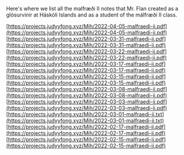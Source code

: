Here's where we list all the malfræði II notes that Mr. Flan created as a 
glósurvinir at Háskóli Islands and as a student of the málfræði II class.

[https://projects.judyyfong.xyz/Mih/2022-04-05-malfraedi-ii.pdf](https://projects.judyyfong.xyz/Mih/2022-04-05-malfraedi-ii.pdf) \
[https://projects.judyyfong.xyz/Mih/2022-03-31-malfraedi-ii.pdf](https://projects.judyyfong.xyz/Mih/2022-03-31-malfraedi-ii.pdf) \
[https://projects.judyyfong.xyz/Mih/2022-03-22-malfraedi-ii.pdf](https://projects.judyyfong.xyz/Mih/2022-03-22-malfraedi-ii.pdf) \
[https://projects.judyyfong.xyz/Mih/2022-03-17-malfraedi-ii.pdf](https://projects.judyyfong.xyz/Mih/2022-03-17-malfraedi-ii.pdf) \
[https://projects.judyyfong.xyz/Mih/2022-03-15-malfraedi-ii.pdf](https://projects.judyyfong.xyz/Mih/2022-03-15-malfraedi-ii.pdf) \
[https://projects.judyyfong.xyz/Mih/2022-03-08-malfraedi-ii.pdf](https://projects.judyyfong.xyz/Mih/2022-03-08-malfraedi-ii.pdf) \
[https://projects.judyyfong.xyz/Mih/2022-03-03-malfraedi-ii.pdf](https://projects.judyyfong.xyz/Mih/2022-03-03-malfraedi-ii.pdf) \
[https://projects.judyyfong.xyz/Mih/2022-03-01-malfraedi-ii.txt](https://projects.judyyfong.xyz/Mih/2022-03-01-malfraedi-ii.txt) \
[https://projects.judyyfong.xyz/Mih/2022-02-17-malfraedi-ii.pdf](https://projects.judyyfong.xyz/Mih/2022-02-17-malfraedi-ii.pdf) \
[https://projects.judyyfong.xyz/Mih/2022-02-15-malfraedi-ii.pdf](https://projects.judyyfong.xyz/Mih/2022-02-15-malfraedi-ii.pdf)
